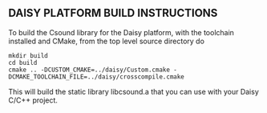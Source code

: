 DAISY PLATFORM BUILD INSTRUCTIONS
----------

To build the Csound library for the Daisy platform, with the toolchain installed and CMake,
from the top level source directory do

```
mkdir build
cd build
cmake .. -DCUSTOM_CMAKE=../daisy/Custom.cmake -DCMAKE_TOOLCHAIN_FILE=../daisy/crosscompile.cmake
```

This will build the static library libcsound.a that you can use with your Daisy C/C++ project.
